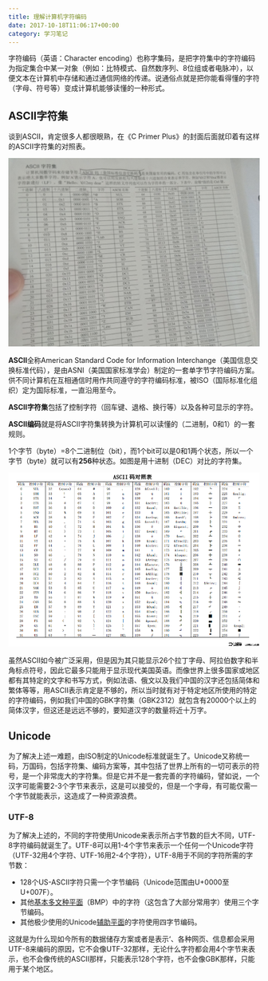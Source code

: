 ```yaml
---
title: 理解计算机字符编码
date: 2017-10-18T11:06:17+00:00
category: 学习笔记
---
```


字符编码（英语：Character encoding）也称字集码，是把字符集中的字符编码为指定集合中某一对象（例如：比特模式、自然数序列、8位组或者电脉冲），以便文本在计算机中存储和通过通信网络的传递。说通俗点就是把你能看得懂的字符（字母、符号等）变成计算机能够读懂的一种形式。

## ASCII字符集

谈到ASCII，肯定很多人都很眼熟，在《C Primer Plus》的封面后面就印着有这样的ASCII字符集的对照表。

![](/pics/2017/10/1801.jpg)

**ASCII**全称American Standard Code for Information Interchange（美国信息交换标准代码），是由ASNI（美国国家标准学会）制定的一套单字节字符编码方案。供不同计算机在互相通信时用作共同遵守的字符编码标准，被ISO（国际标准化组织）定为国际标准，一直沿用至今。

**ASCII字符集**包括了控制字符（回车键、退格、换行等）以及各种可显示的字符。

**ASCII编码**就是将ASCII字符集转换为计算机可以读懂的（二进制，0和1）的一套规则。

1个字节（byte）=8个二进制位（bit），而1个bit可以是0和1两个状态，所以一个字节（byte）就可以有**256**种状态。如图是用十进制（DEC）对比的字符集。

![](/pics/2017/10/1802.jpg)

虽然ASCII如今被广泛采用，但是因为其只能显示26个拉丁字母、阿拉伯数字和半角标点符号，因此它最多只能用于显示现代美国英语。而像世界上很多国家或地区都有其特定的文字和书写方式，例如法语、俄文以及我们中国的汉字还包括简体和繁体等等，用ASCII表示肯定是不够的，所以当时就有对于特定地区所使用的特定的字符编码，例如我们中国的GBK字符集（GBK2312）就包含有20000个以上的简体汉字，但这还是远远不够的，要知道汉字的数量将近十万字。

## Unicode

为了解决上述一难题，由ISO制定的Unicode标准就诞生了。Unicode又称统一码，万国码，包括字符集、编码方案等，其中包括了世界上所有的一切可表示的符号，是一个非常庞大的字符集。但是它并不是一套完善的字符编码，譬如说，一个汉字可能需要2-3个字节来表示，这是可以接受的，但是一个字母，有可能仅需一个字节就能表示，这造成了一种资源浪费。

### UTF-8

为了解决上述的，不同的字符使用Unicode来表示所占字节数的巨大不同，UTF-8字符编码就诞生了。UTF-8可以用1-4个字节来表示一个任何一个Unicode字符（UTF-32用4个字符、UTF-16用2-4个字符），UTF-8用于不同的字符所需的字节数：

  * 128个US-ASCII字符只需一个字节编码（Unicode范围由U+0000至U+007F）。
  * 其他[基本多文种平面](http://zh.wikipedia.org/wiki/%E5%9F%BA%E6%9C%AC%E5%A4%9A%E6%96%87%E7%A8%AE%E5%B9%B3%E9%9D%A2)（BMP）中的字符（这包含了大部分常用字）使用三个字节编码。
  * 其他极少使用的Unicode[辅助平面](http://zh.wikipedia.org/wiki/%E8%BC%94%E5%8A%A9%E5%B9%B3%E9%9D%A2)的字符使用四字节编码。

这就是为什么现如今所有的数据储存方案或者是表示‘、各种网页、信息都会采用UTF-8来编码的原因，它不会像UTF-32那样，无论什么字符都会用4个字节来表示，也不会像传统的ASCII那样，只能表示128个字符，也不会像GBK那样，只能用于某个地区。